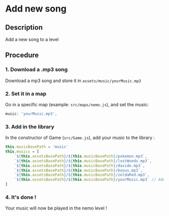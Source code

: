 # Add new song
## Description
Add a new song to a level

## Procedure
### 1. Download a .mp3 song
Download a mp3 song and store it in `assets/music/yourMusic.mp3`

### 2. Set it in a map
Go in a specific map (example: `src/maps/nemo.js`), and set the music:
```javascript
music: 'yourMusic.mp3',
```

### 3. Add in the library
In the constructor of Game (`src/Game.js`), add your music to the library :
```javascript
this.musicBasePath = 'music'
this.musics = [
    `${this.assetsBasePath}/${this.musicBasePath}/pokemon.mp3`,
    `${this.assetsBasePath}/${this.musicBasePath}/lostWoods.mp3`,
    `${this.assetsBasePath}/${this.musicBasePath}/davide.mp3`,
    `${this.assetsBasePath}/${this.musicBasePath}/bonus.mp3`,
    `${this.assetsBasePath}/${this.musicBasePath}/zeldaRed.mp3`,
    `${this.assetsBasePath}/${this.musicBasePath}/yourMusic.mp3` // Add your new music here 
]
```

### 4. It's done !
Your music will now be played in the nemo level ! 